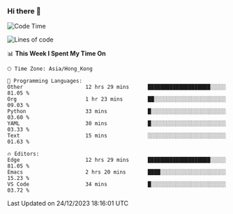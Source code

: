 ### Hi there 👋

<!--
**nicehiro/nicehiro** is a ✨ _special_ ✨ repository because its `README.md` (this file) appears on your GitHub profile.

Here are some ideas to get you started:

- 🔭 I’m currently working on ...
- 🌱 I’m currently learning ...
- 👯 I’m looking to collaborate on ...
- 🤔 I’m looking for help with ...
- 💬 Ask me about ...
- 📫 How to reach me: ...
- 😄 Pronouns: ...
- ⚡ Fun fact: ...
-->

<!--START_SECTION:waka-->
![Code Time](http://img.shields.io/badge/Code%20Time-174%20hrs%2031%20mins-blue)

![Lines of code](https://img.shields.io/badge/From%20Hello%20World%20I%27ve%20Written-2.6%20million%20lines%20of%20code-blue)

📊 **This Week I Spent My Time On** 

```text
🕑︎ Time Zone: Asia/Hong_Kong

💬 Programming Languages: 
Other                    12 hrs 29 mins      ████████████████████░░░░░   81.05 % 
Org                      1 hr 23 mins        ██░░░░░░░░░░░░░░░░░░░░░░░   09.03 % 
Python                   33 mins             █░░░░░░░░░░░░░░░░░░░░░░░░   03.60 % 
YAML                     30 mins             █░░░░░░░░░░░░░░░░░░░░░░░░   03.33 % 
Text                     15 mins             ░░░░░░░░░░░░░░░░░░░░░░░░░   01.63 % 

🔥 Editors: 
Edge                     12 hrs 29 mins      ████████████████████░░░░░   81.05 % 
Emacs                    2 hrs 20 mins       ████░░░░░░░░░░░░░░░░░░░░░   15.23 % 
VS Code                  34 mins             █░░░░░░░░░░░░░░░░░░░░░░░░   03.72 % 
```


 Last Updated on 24/12/2023 18:16:01 UTC
<!--END_SECTION:waka-->
